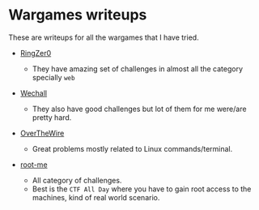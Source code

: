 # Wargames writeups

These are writeups for all the wargames that I have tried.

* [RingZer0](Ringzer0/)
    - They have amazing set of challenges in almost all the category specially `web`

* [Wechall](WeChall/)
    - They also have good challenges but lot of them for me were/are pretty hard.

* [OverTheWire](http://overthewire.org/wargames/)
    - Great problems mostly related to Linux commands/terminal.

* [root-me](http://root-me.org/)
    - All category of challenges.
    - Best is the `CTF All Day` where you have to gain root access to the machines, kind of real world scenario.
